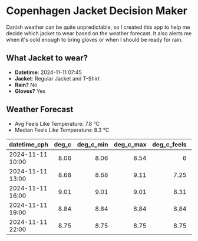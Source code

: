 
# Copenhagen Jacket Decision Maker

Danish weather can be quite unpredictable, so I created this app to help me decide which jacket to wear based on the weather forecast. 
It also alerts me when it's cold enough to bring gloves or when I should be ready for rain.

## What Jacket to wear?

- **Datetime**: 2024-11-11 07:45
- **Jacket**: Regular Jacket and T-Shirt
- **Rain?** No
- **Gloves?** Yes

## Weather Forecast
- Avg Feels Like Temperature: 7.8 °C
- Median Feels Like Temperature: 8.3 °C

| datetime_cph     |   deg_c |   deg_c_min |   deg_c_max |   deg_c_feels | weather   | wind   | rain   |
|:-----------------|--------:|------------:|------------:|--------------:|:----------|:-------|:-------|
| 2024-11-11 10:00 |    8.06 |        8.06 |        8.54 |          6    | Clouds    | Low    | None   |
| 2024-11-11 13:00 |    8.68 |        8.68 |        9.11 |          7.25 | Clouds    | Low    | None   |
| 2024-11-11 16:00 |    9.01 |        9.01 |        9.01 |          8.31 | Clouds    | Low    | None   |
| 2024-11-11 19:00 |    8.84 |        8.84 |        8.84 |          8.84 | Clouds    | Low    | None   |
| 2024-11-11 22:00 |    8.75 |        8.75 |        8.75 |          8.75 | Clouds    | Low    | None   |
        